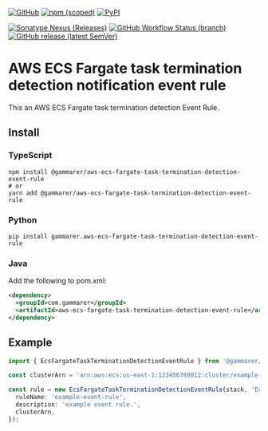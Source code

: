 [![GitHub](https://img.shields.io/github/license/yicr/aws-ecs-fargate-task-termination-detection-event-rule?style=flat-square)](https://github.com/yicr/aws-ecs-fargate-task-termination-detection-event-rule/blob/main/LICENSE)
[![npm (scoped)](https://img.shields.io/npm/v/@gammarer/aws-ecs-fargate-task-termination-detection-event-rule?style=flat-square)](https://www.npmjs.com/package/@gammarer/aws-ecs-fargate-task-termination-detection-event-rule)
[![PyPI](https://img.shields.io/pypi/v/gammarer.aws-ecs-fargate-task-termination-detection-event-rule?style=flat-square)](https://pypi.org/project/gammarer.aws-ecs-fargate-task-termination-detection-event-rule/)
<!-- [![Nuget](https://img.shields.io/nuget/v/Gammarer.CDK.AWS.SecureFrontendWebAppCloudFrontDistribution?style=flat-square)](https://www.nuget.org/packages/Gammarer.CDK.AWS.SecureFrontendWebAppCloudFrontDistribution/)  -->
[![Sonatype Nexus (Releases)](https://img.shields.io/nexus/r/com.gammarer/aws-ecs-fargate-task-termination-detection-event-rule?server=https%3A%2F%2Fs01.oss.sonatype.org%2F&style=flat-square)](https://s01.oss.sonatype.org/content/repositories/releases/com/gammarer/aws-ecs-fargate-task-termination-detection-event-rule/)
[![GitHub Workflow Status (branch)](https://img.shields.io/github/actions/workflow/status/yicr/aws-ecs-fargate-task-termination-detection-event-rule/release.yml?branch=main&label=release&style=flat-square)](https://github.com/yicr/aws-ecs-fargate-task-termination-detection-event-rule/actions/workflows/release.yml)
[![GitHub release (latest SemVer)](https://img.shields.io/github/v/release/yicr/aws-ecs-fargate-task-termination-detection-event-rule?sort=semver&style=flat-square)](https://github.com/yicr/aws-ecs-fargate-task-termination-detection-event-rule/releases)

# AWS ECS Fargate task termination detection notification event rule

This an AWS ECS Fargate task termination detection Event Rule.

## Install

### TypeScript

```shell
npm install @gammarer/aws-ecs-fargate-task-termination-detection-event-rule
# or
yarn add @gammarer/aws-ecs-fargate-task-termination-detection-event-rule
```

### Python

```shell
pip install gammarer.aws-ecs-fargate-task-termination-detection-event-rule
```

### Java

Add the following to pom.xml:

```xml
<dependency>
  <groupId>com.gammarer</groupId>
  <artifactId>aws-ecs-fargate-task-termination-detection-event-rule</artifactId>
</dependency>
```

## Example

```typescript
import { EcsFargateTaskTerminationDetectionEventRule } from '@gammarer/aws-ecs-fargate-task-termination-detection-event-rule';

const clusterArn = 'arn:aws:ecs:us-east-1:123456789012:cluster/example-app-cluster';

const rule = new EcsFargateTaskTerminationDetectionEventRule(stack, 'EcsFargateTaskTerminationDetectionEventRule', {
  ruleName: 'example-event-rule',
  description: 'example event rule.',
  clusterArn,
});

```